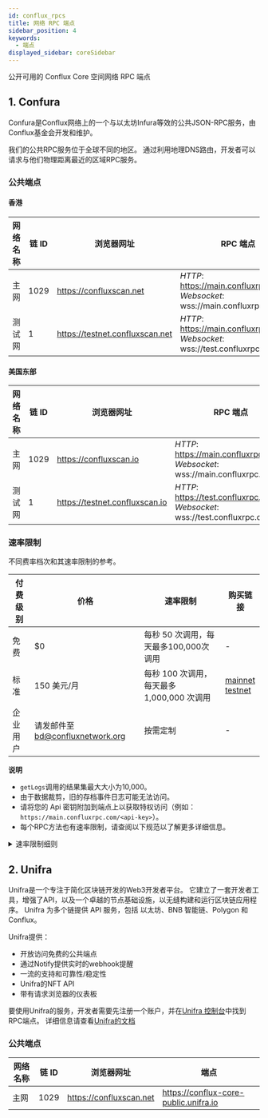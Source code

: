 ```yaml
---
id: conflux_rpcs
title: 网络 RPC 端点
sidebar_position: 4
keywords:
  - 端点
displayed_sidebar: coreSidebar
---
```


公开可用的 Conflux Core 空间网络 RPC 端点

## 1. Confura

Confura是Conflux网络上的一个与以太坊Infura等效的公共JSON-RPC服务，由Conflux基金会开发和维护。

我们的公共RPC服务位于全球不同的地区。 通过利用地理DNS路由，开发者可以请求与他们物理距离最近的区域RPC服务。

### 公共端点

#### 香港

| 网络名称 | 链 ID | 浏览器网址                           | RPC 端点                                                                                  |
| ---- | ---- | ------------------------------- | --------------------------------------------------------------------------------------- |
| 主网   | 1029 | https://confluxscan.net         | *HTTP*: https://main.confluxrpc.com<br/>*Websocket*: wss://main.confluxrpc.com/ws |
| 测试网  | 1    | https://testnet.confluxscan.net | *HTTP*: https://main.confluxrpc.com<br/>*Websocket*: wss://test.confluxrpc.com/ws |

#### 美国东部

| 网络名称 | 链 ID | 浏览器网址                          | RPC 端点                                                                                  |
| ---- | ---- | ------------------------------ | --------------------------------------------------------------------------------------- |
| 主网   | 1029 | https://confluxscan.io         | *HTTP*: https://main.confluxrpc.org<br/>*Websocket*: wss://main.confluxrpc.org/ws |
| 测试网  | 1    | https://testnet.confluxscan.io | *HTTP*: https://test.confluxrpc.org<br/>*Websocket*: wss://test.confluxrpc.org/ws |

### 速率限制

不同费率档次和其速率限制的参考。

| 付费级别 | 价格                          | 速率限制                          | 购买链接                                                                                                                                                                                                                                         |
| ---- | --------------------------- | ----------------------------- | -------------------------------------------------------------------------------------------------------------------------------------------------------------------------------------------------------------------------------------------- |
| 免费   | $0                          | 每秒 50 次调用，每天最多100,000次 调用     | -                                                                                                                                                                                                                                            |
| 标准   | 150 美元/月                    | 每秒 100 次调用，每天最多 1,000,000 次调用 | [mainnet](https://confluxhub.io/payment/consumer/app/subscription/0x33A9451ee070d750a077C93f71D2cFcD0180Fa7D) <br/> [testnet](https://test.confluxhub.io/payment/consumer/app/subscription/0x4805C5B2741088B8458ed781083eA8940186E477) |
| 企业用户 | 请发邮件至 bd@confluxnetwork.org | 按需定制                          | -                                                                                                                                                                                                                                            |

**说明**
- `getLogs`调用的结果集最大大小为10,000。
- 由于数据裁剪，旧的存档事件日志可能无法访问。
- 请将您的 Api 密钥附加到端点上以获取特权访问（例如：`https://main.confluxrpc.com/<api-key>`）。
- 每个RPC方法也有速率限制，请查阅以下规范以了解更多详细信息。

<details>
<summary>速率限制细则</summary>

| RPC 方法              | 免费级别                                | 标准级别                                  | 注释                                                                                  |
| ------------------- | ----------------------------------- | ------------------------------------- | ----------------------------------------------------------------------------------- |
| 全部                  | 每秒请求数< 50；<br/>每日总数 < 100,000 | 每秒请求数< 100；<br/>每日总数 < 100,0000 | RPC 请求总数                                                                            |
| cfx_getLogs         | 每秒请求数< 5                            | 每秒请求数< 20                             | -                                                                                   |
| cfx_call            | 每秒请求数< 5                            | 每秒请求数< 50                             | -                                                                                   |
| cfx_getBlockBy*     | 每秒请求数< 5                            | 每秒请求数< 20                             | 包括： <br/> `cfx_getBlockByHash`, <br/>`cfx_getBlockByEPochNumber`        |
| cfx_getTransaction* | 每秒请求数< 5                            | 每秒请求数< 20                             | 包括： <br/> `cfx_getTransactionByHash`, <br/> `cfx_getTransactionreceipt` |
| debug RPC           | 暂不支持                                | 每秒请求数< 20                             | 包括： <br/> `cfx_getEpochreceips` 等。                                            |
| trace RPC           | 暂不支持                                | 每秒请求数< 20                             | 包括： <br/> `trace_block`, `trace_filter`, `trace_transaction`                  |
| filter API          | 暂不支持                                | 支持                                    | 包括： <br/> `cfx_newFilter`, `cfx_getFilterChanges` 等。                          |

</details>

## 2. Unifra

Unifra是一个专注于简化区块链开发的Web3开发者平台。 它建立了一套开发者工具，增强了API，以及一个卓越的节点基础设施，以无缝构建和运行区块链应用程序。 Unifra 为多个链提供 API 服务，包括 以太坊、BNB 智能链、Polygon 和 Conflux。

Unifra提供：

- 开放访问免费的公共端点
- 通过Notify提供实时的webhook提醒
- 一流的支持和可靠性/稳定性
- Unifra的NFT API
- 带有请求浏览器的仪表板

要使用Unifra的服务，开发者需要先注册一个账户，并在[Unifra 控制台](https://console.unifra.io/)中找到RPC端点。 详细信息请查看[Unifra的文档](https://docs.unifra.io/)

### 公共端点

| 网络名称 | 链 ID | 浏览器网址                   | 端点                                    |
| ---- | ---- | ----------------------- | ------------------------------------- |
| 主网   | 1029 | https://confluxscan.net | https://conflux-core-public.unifra.io |

